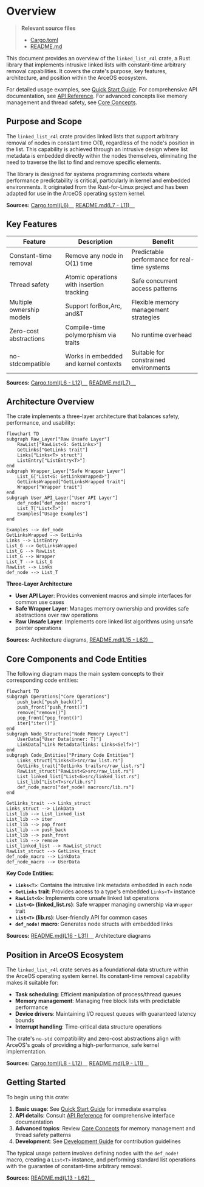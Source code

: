 # Overview

> **Relevant source files**
> * [Cargo.toml](https://github.com/arceos-org/linked_list_r4l/blob/353828c1/Cargo.toml)
> * [README.md](https://github.com/arceos-org/linked_list_r4l/blob/353828c1/README.md)

This document provides an overview of the `linked_list_r4l` crate, a Rust library that implements intrusive linked lists with constant-time arbitrary removal capabilities. It covers the crate's purpose, key features, architecture, and position within the ArceOS ecosystem.

For detailed usage examples, see [Quick Start Guide](/arceos-org/linked_list_r4l/2-quick-start-guide). For comprehensive API documentation, see [API Reference](/arceos-org/linked_list_r4l/4-api-reference). For advanced concepts like memory management and thread safety, see [Core Concepts](/arceos-org/linked_list_r4l/5-core-concepts).

## Purpose and Scope

The `linked_list_r4l` crate provides linked lists that support arbitrary removal of nodes in constant time O(1), regardless of the node's position in the list. This capability is achieved through an intrusive design where list metadata is embedded directly within the nodes themselves, eliminating the need to traverse the list to find and remove specific elements.

The library is designed for systems programming contexts where performance predictability is critical, particularly in kernel and embedded environments. It originated from the Rust-for-Linux project and has been adapted for use in the ArceOS operating system kernel.

**Sources:** [Cargo.toml(L6)&emsp;](https://github.com/arceos-org/linked_list_r4l/blob/353828c1/Cargo.toml#L6-L6) [README.md(L7 - L11)&emsp;](https://github.com/arceos-org/linked_list_r4l/blob/353828c1/README.md#L7-L11)

## Key Features

|Feature|Description|Benefit|
| --- | --- | --- |
|Constant-time removal|Remove any node in O(1) time|Predictable performance for real-time systems|
|Thread safety|Atomic operations with insertion tracking|Safe concurrent access patterns|
|Multiple ownership models|Support forBox<T>,Arc<T>, and&T|Flexible memory management strategies|
|Zero-cost abstractions|Compile-time polymorphism via traits|No runtime overhead|
|no-stdcompatible|Works in embedded and kernel contexts|Suitable for constrained environments|

**Sources:** [Cargo.toml(L6 - L12)&emsp;](https://github.com/arceos-org/linked_list_r4l/blob/353828c1/Cargo.toml#L6-L12) [README.md(L7)&emsp;](https://github.com/arceos-org/linked_list_r4l/blob/353828c1/README.md#L7-L7)

## Architecture Overview

The crate implements a three-layer architecture that balances safety, performance, and usability:

```mermaid
flowchart TD
subgraph Raw_Layer["Raw Unsafe Layer"]
    RawList["RawList<G: GetLinks>"]
    GetLinks["GetLinks trait"]
    Links["Links<T> struct"]
    ListEntry["ListEntry<T>"]
end
subgraph Wrapper_Layer["Safe Wrapper Layer"]
    List_G["List<G: GetLinksWrapped>"]
    GetLinksWrapped["GetLinksWrapped trait"]
    Wrapper["Wrapper trait"]
end
subgraph User_API_Layer["User API Layer"]
    def_node["def_node! macro"]
    List_T["List<T>"]
    Examples["Usage Examples"]
end

Examples --> def_node
GetLinksWrapped --> GetLinks
Links --> ListEntry
List_G --> GetLinksWrapped
List_G --> RawList
List_G --> Wrapper
List_T --> List_G
RawList --> Links
def_node --> List_T
```

**Three-Layer Architecture**

* **User API Layer**: Provides convenient macros and simple interfaces for common use cases
* **Safe Wrapper Layer**: Manages memory ownership and provides safe abstractions over raw operations
* **Raw Unsafe Layer**: Implements core linked list algorithms using unsafe pointer operations

**Sources:** Architecture diagrams, [README.md(L15 - L62)&emsp;](https://github.com/arceos-org/linked_list_r4l/blob/353828c1/README.md#L15-L62)

## Core Components and Code Entities

The following diagram maps the main system concepts to their corresponding code entities:

```mermaid
flowchart TD
subgraph Operations["Core Operations"]
    push_back["push_back()"]
    push_front["push_front()"]
    remove["remove()"]
    pop_front["pop_front()"]
    iter["iter()"]
end
subgraph Node_Structure["Node Memory Layout"]
    UserData["User Data(inner: T)"]
    LinkData["Link Metadata(links: Links<Self>)"]
end
subgraph Code_Entities["Primary Code Entities"]
    Links_struct["Links<T>src/raw_list.rs"]
    GetLinks_trait["GetLinks traitsrc/raw_list.rs"]
    RawList_struct["RawList<G>src/raw_list.rs"]
    List_linked_list["List<G>src/linked_list.rs"]
    List_lib["List<T>src/lib.rs"]
    def_node_macro["def_node! macrosrc/lib.rs"]
end

GetLinks_trait --> Links_struct
Links_struct --> LinkData
List_lib --> List_linked_list
List_lib --> iter
List_lib --> pop_front
List_lib --> push_back
List_lib --> push_front
List_lib --> remove
List_linked_list --> RawList_struct
RawList_struct --> GetLinks_trait
def_node_macro --> LinkData
def_node_macro --> UserData
```

**Key Code Entities:**

* **`Links<T>`**: Contains the intrusive link metadata embedded in each node
* **`GetLinks` trait**: Provides access to a type's embedded `Links<T>` instance
* **`RawList<G>`**: Implements core unsafe linked list operations
* **`List<G>` (linked_list.rs)**: Safe wrapper managing ownership via `Wrapper` trait
* **`List<T>` (lib.rs)**: User-friendly API for common cases
* **`def_node!` macro**: Generates node structs with embedded links

**Sources:** [README.md(L16 - L31)&emsp;](https://github.com/arceos-org/linked_list_r4l/blob/353828c1/README.md#L16-L31) Architecture diagrams

## Position in ArceOS Ecosystem

The `linked_list_r4l` crate serves as a foundational data structure within the ArceOS operating system kernel. Its constant-time removal capability makes it suitable for:

* **Task scheduling**: Efficient manipulation of process/thread queues
* **Memory management**: Managing free block lists with predictable performance
* **Device drivers**: Maintaining I/O request queues with guaranteed latency bounds
* **Interrupt handling**: Time-critical data structure operations

The crate's `no-std` compatibility and zero-cost abstractions align with ArceOS's goals of providing a high-performance, safe kernel implementation.

**Sources:** [Cargo.toml(L8 - L12)&emsp;](https://github.com/arceos-org/linked_list_r4l/blob/353828c1/Cargo.toml#L8-L12) [README.md(L9 - L11)&emsp;](https://github.com/arceos-org/linked_list_r4l/blob/353828c1/README.md#L9-L11)

## Getting Started

To begin using this crate:

1. **Basic usage**: See [Quick Start Guide](/arceos-org/linked_list_r4l/2-quick-start-guide) for immediate examples
2. **API details**: Consult [API Reference](/arceos-org/linked_list_r4l/4-api-reference) for comprehensive interface documentation
3. **Advanced topics**: Review [Core Concepts](/arceos-org/linked_list_r4l/5-core-concepts) for memory management and thread safety patterns
4. **Development**: See [Development Guide](/arceos-org/linked_list_r4l/6-development-guide) for contribution guidelines

The typical usage pattern involves defining nodes with the `def_node!` macro, creating a `List<T>` instance, and performing standard list operations with the guarantee of constant-time arbitrary removal.

**Sources:** [README.md(L13 - L62)&emsp;](https://github.com/arceos-org/linked_list_r4l/blob/353828c1/README.md#L13-L62)